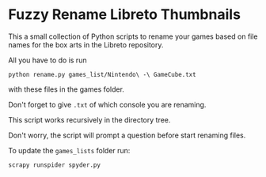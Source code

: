 # Fuzzy Rename Libreto Thumbnails
This a small collection of Python scripts to rename your games based on file names for the box arts in the Libreto repository.


All you have to do is run

```
python rename.py games_list/Nintendo\ -\ GameCube.txt
```

with these files in the games folder.

Don't forget to give `.txt` of which console you are renaming.

This script works recursively in the directory tree.

Don't worry, the script will prompt a question before start renaming files.

To update the `games_lists` folder run:

```
scrapy runspider spyder.py
```
